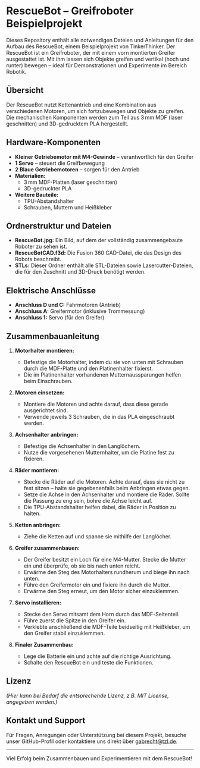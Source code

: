 # RescueBot – Greifroboter Beispielprojekt

Dieses Repository enthält alle notwendigen Dateien und Anleitungen für den Aufbau des RescueBot, einem Beispielprojekt von TinkerThinker. Der RescueBot ist ein Greifroboter, der mit einem vorn montierten Greifer ausgestattet ist. Mit ihm lassen sich Objekte greifen und vertikal (hoch und runter) bewegen – ideal für Demonstrationen und Experimente im Bereich Robotik.

## Übersicht

Der RescueBot nutzt Kettenantrieb und eine Kombination aus verschiedenen Motoren, um sich fortzubewegen und Objekte zu greifen. Die mechanischen Komponenten werden zum Teil aus 3 mm MDF (laser geschnitten) und 3D-gedrucktem PLA hergestellt.

## Hardware-Komponenten

- **Kleiner Getriebemotor mit M4-Gewinde** – verantwortlich für den Greifer
- **1 Servo** – steuert die Greifbewegung
- **2 Blaue Getriebemotoren** – sorgen für den Antrieb
- **Materialien:**
  - 3 mm MDF-Platten (laser geschnitten)
  - 3D-gedruckter PLA
- **Weitere Bauteile:**
  - TPU-Abstandshalter
  - Schrauben, Muttern und Heißkleber

## Ordnerstruktur und Dateien

- **RescueBot.jpg:** Ein Bild, auf dem der vollständig zusammengebaute Roboter zu sehen ist.
- **RescueBotCAD.f3d:** Die Fusion 360 CAD-Datei, die das Design des Robots beschreibt.
- **STLs:** Dieser Ordner enthält alle STL-Dateien sowie Lasercutter-Dateien, die für den Zuschnitt und 3D-Druck benötigt werden.

## Elektrische Anschlüsse

- **Anschluss D und C:** Fahrmotoren (Antrieb)
- **Anschluss A:** Greifermotor (inklusive Trommessung)
- **Anschluss 1:** Servo (für den Greifer)

## Zusammenbauanleitung

1. **Motorhalter montieren:**
   - Befestige die Motorhalter, indem du sie von unten mit Schrauben durch die MDF-Platte und den Platinenhalter fixierst.
   - Die im Platinenhalter vorhandenen Mutternaussparungen helfen beim Einschrauben.

2. **Motoren einsetzen:**
   - Montiere die Motoren und achte darauf, dass diese gerade ausgerichtet sind.
   - Verwende jeweils 3 Schrauben, die in das PLA eingeschraubt werden.

3. **Achsenhalter anbringen:**
   - Befestige die Achsenhalter in den Langlöchern.
   - Nutze die vorgesehenen Mutternhalter, um die Platine fest zu fixieren.

4. **Räder montieren:**
   - Stecke die Räder auf die Motoren. Achte darauf, dass sie nicht zu fest sitzen – halte sie gegebenenfalls beim Anbringen etwas gegen.
   - Setze die Achse in den Achsenhalter und montiere die Räder. Sollte die Passung zu eng sein, bohre die Achse leicht auf.
   - Die TPU-Abstandshalter helfen dabei, die Räder in Position zu halten.

5. **Ketten anbringen:**
   - Ziehe die Ketten auf und spanne sie mithilfe der Langlöcher.

6. **Greifer zusammenbauen:**
   - Der Greifer besitzt ein Loch für eine M4-Mutter. Stecke die Mutter ein und überprüfe, ob sie bis nach unten reicht.
   - Erwärme den Steg des Motorhalters rundherum und biege ihn nach unten.
   - Führe den Greifermotor ein und fixiere ihn durch die Mutter.
   - Erwärme den Steg erneut, um den Motor sicher einzuklemmen.

7. **Servo installieren:**
   - Stecke den Servo mitsamt dem Horn durch das MDF-Seitenteil.
   - Führe zuerst die Spitze in den Greifer ein.
   - Verklebte anschließend die MDF-Teile beidseitig mit Heißkleber, um den Greifer stabil einzuklemmen.

8. **Finaler Zusammenbau:**
   - Lege die Batterie ein und achte auf die richtige Ausrichtung.
   - Schalte den RescueBot ein und teste die Funktionen.

## Lizenz

*(Hier kann bei Bedarf die entsprechende Lizenz, z.B. MIT License, angegeben werden.)*

## Kontakt und Support

Für Fragen, Anregungen oder Unterstützung bei diesem Projekt, besuche unser GitHub-Profil oder kontaktiere uns direkt über gabrecht@tzl.de.

---

Viel Erfolg beim Zusammenbauen und Experimentieren mit dem RescueBot!

